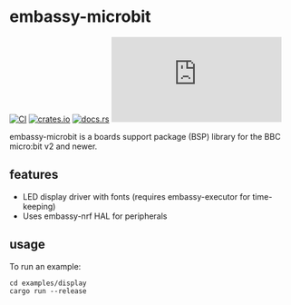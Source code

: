 # embassy-microbit

[![CI](https://github.com/lulf/embassy-microbit/actions/workflows/ci.yaml/badge.svg)](https://github.com/lulf/embassy-microbit/actions/workflows/ci.yaml)
[![crates.io](https://img.shields.io/crates/v/embassy-microbit.svg)](https://crates.io/crates/embassy-microbit)
[![docs.rs](https://docs.rs/embassy-microbit/badge.svg)](https://docs.rs/embassy-microbit)
[![Matrix](https://img.shields.io/matrix/drogue-iot:matrix.org)](https://matrix.to/#/#drogue-iot:matrix.org)

embassy-microbit is a boards support package (BSP) library for the BBC micro:bit v2 and newer. 

## features

* LED display driver with fonts (requires embassy-executor for time-keeping)
* Uses embassy-nrf HAL for peripherals

## usage

To run an example:

```
cd examples/display
cargo run --release
```

